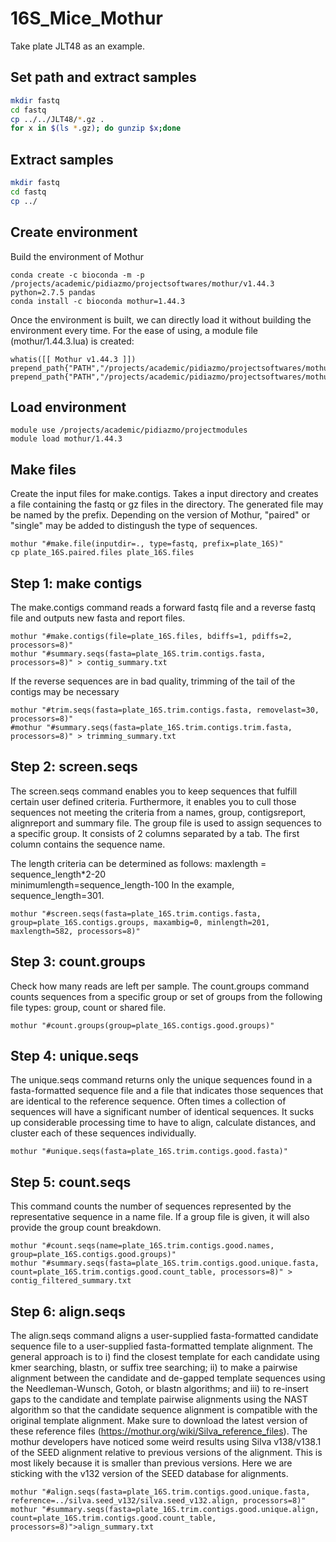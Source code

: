 # 16S_Mice_Mothur
Take plate JLT48 as an example.
## Set path and extract samples 
```bash
mkdir fastq
cd fastq 
cp ../../JLT48/*.gz .
for x in $(ls *.gz); do gunzip $x;done
```
## Extract samples
```bash
mkdir fastq
cd fastq 
cp ../
```
## Create environment
Build the environment of Mothur
```
conda create -c bioconda -m -p /projects/academic/pidiazmo/projectsoftwares/mothur/v1.44.3 python=2.7.5 pandas
conda install -c bioconda mothur=1.44.3
```
Once the environment is built, we can directly load it without building the environment every time.
For the ease of using, a module file (mothur/1.44.3.lua) is created:
```
whatis([[ Mothur v1.44.3 ]])
prepend_path{"PATH","/projects/academic/pidiazmo/projectsoftwares/mothur/v1.44.3",delim=":",priority="0"}
prepend_path{"PATH","/projects/academic/pidiazmo/projectsoftwares/mothur/v1.44.3/blast/bin/",delim=":",priority="0"}
```
## Load environment
```
module use /projects/academic/pidiazmo/projectmodules
module load mothur/1.44.3
```
## Make files
Create the input files for make.contigs. Takes a input directory and creates a file containing the fastq or gz files in the directory.
The generated file may be named by the prefix. Depending on the version of Mothur, "paired" or "single" may be added to distingush the type of sequences.
```
mothur "#make.file(inputdir=., type=fastq, prefix=plate_16S)"
cp plate_16S.paired.files plate_16S.files
```

## Step 1: make contigs
The make.contigs command reads a forward fastq file and a reverse fastq file and outputs new fasta and report files.
```
mothur "#make.contigs(file=plate_16S.files, bdiffs=1, pdiffs=2, processors=8)"
mothur "#summary.seqs(fasta=plate_16S.trim.contigs.fasta, processors=8)" > contig_summary.txt
```
If the reverse sequences are in bad quality, trimming of the tail of the contigs may be necessary
```
mothur "#trim.seqs(fasta=plate_16S.trim.contigs.fasta, removelast=30, processors=8)"
#mothur "#summary.seqs(fasta=plate_16S.trim.contigs.trim.fasta, processors=8)" > trimming_summary.txt
```
## Step 2: screen.seqs
The screen.seqs command enables you to keep sequences that fulfill certain user defined criteria. Furthermore, it enables you to cull those sequences not meeting the criteria from a names, group, contigsreport, alignreport and summary file. The group file is used to assign sequences to a specific group. It consists of 2 columns separated by a tab. The first column contains the sequence name. 

The length criteria can be determined as follows:
maxlength = sequence_length*2-20   
minimumlength=sequence_length-100
In the example, sequence_length=301.
```
mothur "#screen.seqs(fasta=plate_16S.trim.contigs.fasta, group=plate_16S.contigs.groups, maxambig=0, minlength=201, maxlength=582, processors=8)"
```
## Step 3: count.groups
Check how many reads are left per sample. The count.groups command counts sequences from a specific group or set of groups from the following file types: group, count or shared file.
```
mothur "#count.groups(group=plate_16S.contigs.good.groups)"
```
## Step 4: unique.seqs
The unique.seqs command returns only the unique sequences found in a fasta-formatted sequence file and a file that indicates those sequences that are identical to the reference sequence. Often times a collection of sequences will have a significant number of identical sequences. It sucks up considerable processing time to have to align, calculate distances, and cluster each of these sequences individually.
```
mothur "#unique.seqs(fasta=plate_16S.trim.contigs.good.fasta)"
```
## Step 5: count.seqs
This command counts the number of sequences represented by the representative sequence in a name file. If a group file is given, it will also provide the group count breakdown.
```
mothur "#count.seqs(name=plate_16S.trim.contigs.good.names, group=plate_16S.contigs.good.groups)"
mothur "#summary.seqs(fasta=plate_16S.trim.contigs.good.unique.fasta, count=plate_16S.trim.contigs.good.count_table, processors=8)" > contig_filtered_summary.txt
```
## Step 6: align.seqs
The align.seqs command aligns a user-supplied fasta-formatted candidate sequence file to a user-supplied fasta-formatted template alignment. The general approach is to i) find the closest template for each candidate using kmer searching, blastn, or suffix tree searching; ii) to make a pairwise alignment between the candidate and de-gapped template sequences using the Needleman-Wunsch, Gotoh, or blastn algorithms; and iii) to re-insert gaps to the candidate and template pairwise alignments using the NAST algorithm so that the candidate sequence alignment is compatible with the original template alignment. Make sure to download the latest version of these reference files (https://mothur.org/wiki/Silva_reference_files). The mothur developers have noticed some weird results using Silva v138/v138.1 of the SEED alignment relative to previous versions of the alignment. This is most likely because it is smaller than previous versions. Here we are sticking with the v132 version of the SEED database for alignments.
```
mothur "#align.seqs(fasta=plate_16S.trim.contigs.good.unique.fasta, reference=../silva.seed_v132/silva.seed_v132.align, processors=8)"
mothur "#summary.seqs(fasta=plate_16S.trim.contigs.good.unique.align, count=plate_16S.trim.contigs.good.count_table, processors=8)">align_summary.txt
```




